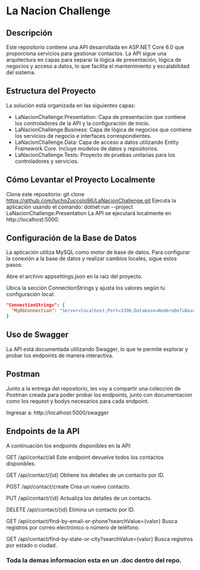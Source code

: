 # La Nacion Challenge
## Descripción
Este repositorio contiene una API desarrollada en ASP.NET Core 6.0 que proporciona servicios para gestionar contactos. La API sigue una arquitectura en capas para separar la lógica de presentación, lógica de negocios y acceso a datos, lo que facilita el mantenimiento y escalabilidad del sistema.

## Estructura del Proyecto
La solución está organizada en las siguientes capas:

- LaNacionChallenge.Presentation: Capa de presentación que contiene los controladores de la API y la configuración de inicio.
- LaNacionChallenge.Business: Capa de lógica de negocios que contiene los servicios de negocio e interfaces correspondientes.
- LaNacionChallenge.Data: Capa de acceso a datos utilizando Entity Framework Core. Incluye modelos de datos y repositorios.
- LaNacionChallenge.Tests: Proyecto de pruebas unitarias para los controladores y servicios.

## Cómo Levantar el Proyecto Localmente
Clona este repositorio: git clone https://github.com/luchoZuccolo96/LaNacionChallenge.git
Ejecuta la aplicación usando el comando: dotnet run --project LaNacionChallenge.Presentation
La API se ejecutará localmente en http://localhost:5000.

## Configuración de la Base de Datos
La aplicación utiliza MySQL como motor de base de datos. Para configurar la conexión a la base de datos y realizar cambios locales, sigue estos pasos:

Abre el archivo appsettings.json en la raíz del proyecto.

Ubica la sección ConnectionStrings y ajusta los valores según tu configuración local:

```json
"ConnectionStrings": {
  "MyDbConnection": "Server=localhost;Port=3306;Database=NombreDeTuBaseDeDatos;Uid=TuUsuario;Pwd=TuContraseña;"
}
```

## Uso de Swagger
La API está documentada utilizando Swagger, lo que te permite explorar y probar los endpoints de manera interactiva.

## Postman
Junto a la entrega del repositorio, les voy a compartir una coleccion de Postman creada para poder probar los endpoints, junto con documentacion como los request y bodys necesarios para cada endpoint.

Ingresar a: http://localhost:5000/swagger
## Endpoints de la API
A continuación los endpoints disponibles en la API:

GET /api/contact/all
Este endpoint devuelve todos los contactos disponibles.

GET /api/contact/{id}
Obtiene los detalles de un contacto por ID.

POST /api/contact/create
Crea un nuevo contacto.

PUT /api/contact/{id}
Actualiza los detalles de un contacto.

DELETE /api/contact/{id}
Elimina un contacto por ID.

GET /api/contact/find-by-email-or-phone?searchValue={valor}
Busca registros por correo electrónico o número de teléfono.

GET /api/contact/find-by-state-or-city?searchValue={valor}
Busca registros por estado o ciudad.

### Toda la demas informacion esta en un .doc dentro del repo.
